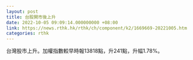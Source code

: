 ```yaml
---
layout: post
title: 台股開市後上升
date: 2022-10-05 09:09:14.000000000 +08:00
link: https://news.rthk.hk/rthk/ch/component/k2/1669669-20221005.htm
categories: rthk
---
```


台灣股市上升。加權指數較早時報13818點，升241點，升幅1.78%。

